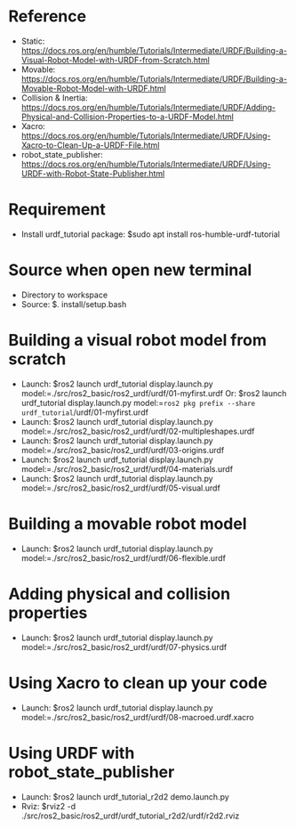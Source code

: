 # Reference
- Static: https://docs.ros.org/en/humble/Tutorials/Intermediate/URDF/Building-a-Visual-Robot-Model-with-URDF-from-Scratch.html
- Movable: https://docs.ros.org/en/humble/Tutorials/Intermediate/URDF/Building-a-Movable-Robot-Model-with-URDF.html
- Collision & Inertia: https://docs.ros.org/en/humble/Tutorials/Intermediate/URDF/Adding-Physical-and-Collision-Properties-to-a-URDF-Model.html
- Xacro: https://docs.ros.org/en/humble/Tutorials/Intermediate/URDF/Using-Xacro-to-Clean-Up-a-URDF-File.html
- robot_state_publisher: https://docs.ros.org/en/humble/Tutorials/Intermediate/URDF/Using-URDF-with-Robot-State-Publisher.html

# Requirement
- Install urdf_tutorial package: $sudo apt install ros-humble-urdf-tutorial

# Source when open new terminal
- Directory to workspace
- Source: $. install/setup.bash

# Building a visual robot model from scratch
- Launch: $ros2 launch urdf_tutorial display.launch.py model:=./src/ros2_basic/ros2_urdf/urdf/01-myfirst.urdf
    Or: $ros2 launch urdf_tutorial display.launch.py model:=`ros2 pkg prefix --share urdf_tutorial`/urdf/01-myfirst.urdf
- Launch: $ros2 launch urdf_tutorial display.launch.py model:=./src/ros2_basic/ros2_urdf/urdf/02-multipleshapes.urdf
- Launch: $ros2 launch urdf_tutorial display.launch.py model:=./src/ros2_basic/ros2_urdf/urdf/03-origins.urdf
- Launch: $ros2 launch urdf_tutorial display.launch.py model:=./src/ros2_basic/ros2_urdf/urdf/04-materials.urdf
- Launch: $ros2 launch urdf_tutorial display.launch.py model:=./src/ros2_basic/ros2_urdf/urdf/05-visual.urdf

# Building a movable robot model
- Launch: $ros2 launch urdf_tutorial display.launch.py model:=./src/ros2_basic/ros2_urdf/urdf/06-flexible.urdf

# Adding physical and collision properties
- Launch: $ros2 launch urdf_tutorial display.launch.py model:=./src/ros2_basic/ros2_urdf/urdf/07-physics.urdf

# Using Xacro to clean up your code
- Launch: $ros2 launch urdf_tutorial display.launch.py model:=./src/ros2_basic/ros2_urdf/urdf/08-macroed.urdf.xacro

# Using URDF with robot_state_publisher
- Launch: $ros2 launch urdf_tutorial_r2d2 demo.launch.py
- Rviz: $rviz2 -d ./src/ros2_basic/ros2_urdf/urdf_tutorial_r2d2/urdf/r2d2.rviz